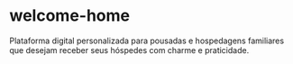 # welcome-home
Plataforma digital personalizada para pousadas e hospedagens familiares que desejam receber seus hóspedes com charme e praticidade.
